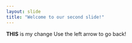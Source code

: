 ```yaml
---
layout: slide
title: "Welcome to our second slide!"
---
```

**THIS** is my change
Use the left arrow to go back!
